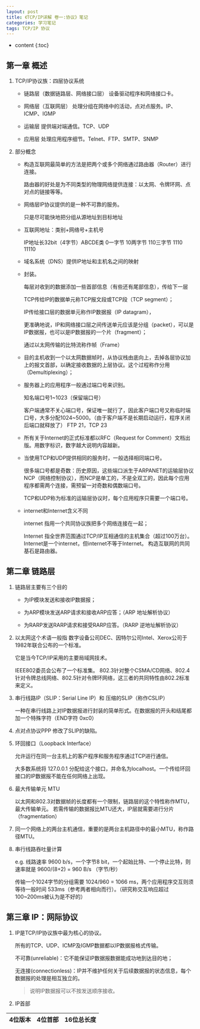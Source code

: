 ```yaml
---
layout: post
title: 《TCP/IP详解 卷一:协议》笔记
categories: 学习笔记
tags: TCP/IP 协议
---
```


* content
{:toc}




## 第一章 概述

1. TCP/IP协议族：四层协议系统

	* 链路层（数据链路层、网络接口层）
	设备驱动程序和网络接口卡。

	* 网络层（互联网层）
	处理分组在网络中的活动，点对点服务。IP、ICMP、IGMP

	* 运输层
	提供端对端通信。TCP、UDP

	* 应用层
	处理应用程序细节。Telnet、FTP、SMTP、SNMP

2. 部分概念

	* 构造互联网最简单的方法是把两个或多个网络通过路由器（Router）进行连接。

		路由器的好处是为不同类型的物理网络提供连接：以太网、令牌环网、点对点的链接等等。

	* 网络层IP协议提供的是一种不可靠的服务。

		只是尽可能快地把分组从源地址到目标地址

	* 互联网地址：类别+网络号+主机号

		IP地址长32bit（4字节）ABCDE类 0一字节 10两字节 110三字节 1110 11110

	* 域名系统（DNS）提供IP地址和主机名之间的映射

	* 封装。

		每层对收到的数据添加一些首部信息（有些还有尾部信息），传给下一层

		TCP传给IP的数据单元称TCP报文段或TCP段（TCP segment）；

		IP传给接口层的数据单元称作IP数据报（IP datagram），

		更准确地说，IP和网络接口层之间传送单元应该是分组（packet），可以是IP数据报，也可以是IP数据报的一个片（fragment）；

		通过以太网传输的比特流称作帧（Frame）

	* 目的主机收到一个以太网数据帧时，从协议栈由底向上，去掉各层协议加上的报文首部，以确定接收数据的上层协议。这个过程称作分用（Demultiplexing）；

	* 服务器上的应用程序一般通过端口号来识别。

		知名端口号1~1023（保留端口号）

		客户端通常不关心端口号，保证唯一就行了，因此客户端口号又称临时端口号，大多分配1024~5000。（由于客户端不是长期启动运行，程序关闭后端口就释放了）
		FTP 21，TCP 23

	* 所有关于Internet的正式标准都以RFC（Request for Comment）文档出版。用数字标识，数字越大说明内容越新。

	* 当使用TCP和UDP提供相同的服务时，一般选择相同端口号。

		很多端口号都是奇数：历史原因，这些端口派生于ARPANET的运输层协议NCP（网络控制协议），而NCP是单工的，不是全双工的，因此每个应用程序都需两个连接，需预留一对奇数和偶数端口号。

		TCP和UDP称为标准的运输层协议时，每个应用程序只需要一个端口号。

	* internet和Internet含义不同

		internet 指用一个共同协议族把多个网络连接在一起；

		Internet 指全世界范围通过TCP/IP互相通信的主机集合（超过100万台）。Internet是一个internet，但internet不等于Internet。
		构造互联网的共同基石是路由器。

## 第二章 链路层

1. 链路层主要有三个目的

	* 为IP模块发送和接收IP数据报；

	* 为ARP模块发送ARP请求和接收ARP应答；（ARP   地址解析协议）

	* 为RARP发送RARP请求和接受RARP应答。（RARP 逆地址解析协议）

2. 以太网这个术语一般指 数字设备公司DEC、因特尔公司Intel、Xerox公司于1982年联合公布的一个标准。

	它是当今TCP/IP采用的主要局域网技术。

	IEEE802委员会公布了一个标准集。 802.3针对整个CSMA/CD网络、802.4针对令牌总线网络、802.5针对令牌环网络，这三者的共同特性由802.2标准来定义。

3. 串行线路IP（SLIP：Serial Line IP）和 压缩的SLIP（称作CSLIP）

	一种在串行线路上对IP数据报进行封装的简单形式。在数据报的开头和结尾都加一个特殊字符（END字符 0xc0）

4. 点对点协议PPP
	修改了SLIP的缺陷。

5. 环回接口（Loopback Interface）

	允许运行在同一台主机上的客户程序和服务程序通过TCP进行通信。

	大多数系统将 127.0.0.1 分配给这个接口，并命名为localhost。一个传给环回接口的IP数据报不能在任何网络上出现。

6. 最大传输单元 MTU

	以太网和802.3对数据帧的长度都有一个限制，链路层的这个特性称作MTU，最大传输单元。
	若需传输的数据报比MTU还大，IP层就需要进行分片（fragmentation）

7. 同一个网络上的两台主机通信，重要的是两台主机路径中的最小MTU，称作路径MTU。

8. 串行线路吞吐量计算

	e.g.
	线路速率 9600 b/s，一个字节8 bit，一个起始比特、一个停止比特，则速率就是 9600/(8+2) = 960 B/s （字节/秒）

	传输一个1024字节的分组需要 1024/960 = 1066 ms，两个应用程序交互则须等待一般时间 533ms（参考两者相向而行）。（研究称交互响应超过100~200ms被认为是不好的）

## 第三章 IP：网际协议

1. IP是TCP/IP协议族中最为核心的协议。

	所有的TCP、UDP、ICMP及IGMP数据都以IP数据报格式传输。

	不可靠(unreliable)：它不能保证IP数据报数据能成功地到达目的地；

	无连接(connectionless)：IP并不维护任何关于后续数据报的状态信息，每个数据报的处理是相互独立的。

	> 说明IP数据报可以不按发送顺序接收。

2. IP首部

| 4位版本 | 4位首部 | 16位总长度 |
|------|-------:|-------|
